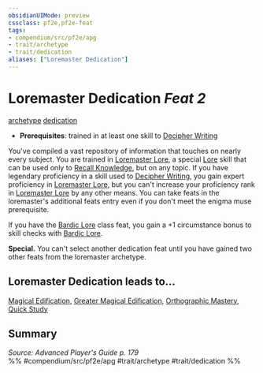 ```yaml
---
obsidianUIMode: preview
cssclass: pf2e,pf2e-feat
tags:
- compendium/src/pf2e/apg
- trait/archetype
- trait/dedication
aliases: ["Loremaster Dedication"]
---
```

# Loremaster Dedication  *Feat 2*  
[archetype](/rules/traits/archetype.md)  [dedication](/rules/traits/dedication.md)  

- **Prerequisites**: trained in at least one skill to [Decipher Writing](/rules/actions/decipher-writing.md)

You've compiled a vast repository of information that touches on nearly every subject. You are trained in [Loremaster Lore](/compendium/skills.md#Lore), a special [Lore](/compendium/skills.md#Lore) skill that can be used only to [Recall Knowledge](/rules/actions/recall-knowledge.md), but on any topic. If you have legendary proficiency in a skill used to [Decipher Writing](/rules/actions/decipher-writing.md), you gain expert proficiency in [Loremaster Lore](/compendium/skills.md#Lore), but you can't increase your proficiency rank in [Loremaster Lore](/compendium/skills.md#Lore) by any other means. You can take feats in the loremaster's additional feats entry even if you don't meet the enigma muse prerequisite.

If you have the [Bardic Lore](/compendium/feats/bardic-lore.md) class feat, you gain a +1 circumstance bonus to skill checks with [Bardic Lore](/compendium/skills.md#Lore).

**Special.** You can't select another dedication feat until you have gained two other feats from the loremaster archetype.

## Loremaster Dedication leads to...

[Magical Edification](/compendium/feats/magical-edification-apg.md), [Greater Magical Edification](/compendium/feats/greater-magical-edification-apg.md), [Orthographic Mastery](/compendium/feats/orthographic-mastery-apg.md), [Quick Study](/compendium/feats/quick-study-apg.md)

## Summary

*Source: Advanced Player's Guide p. 179*  
%% #compendium/src/pf2e/apg #trait/archetype #trait/dedication %%